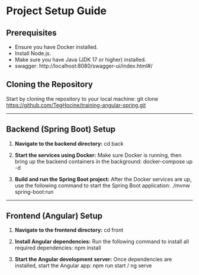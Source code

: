 # Project Setup Guide

## Prerequisites
- Ensure you have Docker installed.
- Install Node.js.
- Make sure you have Java (JDK 17 or higher) installed.
- swagger: http://localhost:8080/swagger-ui/index.html#/

## Cloning the Repository
Start by cloning the repository to your local machine:
git clone https://github.com/TegHocine/training-angular-spring.git

---

## Backend (Spring Boot) Setup

1. **Navigate to the backend directory:**
   cd back

2. **Start the services using Docker:**
   Make sure Docker is running, then bring up the backend containers in the background:
   docker-compose up -d

3. **Build and run the Spring Boot project:**
   After the Docker services are up, use the following command to start the Spring Boot application:
   ./mvnw spring-boot:run

---

## Frontend (Angular) Setup

1. **Navigate to the frontend directory:**
   cd front

2. **Install Angular dependencies:**
   Run the following command to install all required dependencies:
   npm install

3. **Start the Angular development server:**
   Once dependencies are installed, start the Angular app:
   npm run start / ng serve

